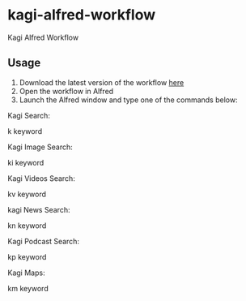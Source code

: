 # kagi-alfred-workflow
Kagi Alfred Workflow

## Usage

1. Download the latest version of the workflow [here](https://github.com/david-ros/kagi-alfred-workflow/releases)
2. Open the workflow in Alfred
3. Launch the Alfred window and type one of the commands below:

Kagi Search:

k keyword

Kagi Image Search:

ki keyword

Kagi Videos Search:

kv keyword

kagi News Search:

kn keyword

Kagi Podcast Search:

kp keyword

Kagi Maps:

km keyword
